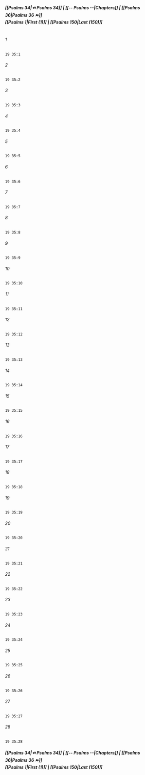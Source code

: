 
##### **[[Psalms 34|⏪ Psalms 34]] | [[-- Psalms --|Chapters]] | [[Psalms 36|Psalms 36 ⏩]]**<br>**[[Psalms 1|First (1)]] | [[Psalms 150|Last (150)]]**<br><br>

###### 1
``` verse
19 35:1
```
###### 2
``` verse
19 35:2
```
###### 3
``` verse
19 35:3
```
###### 4
``` verse
19 35:4
```
###### 5
``` verse
19 35:5
```
###### 6
``` verse
19 35:6
```
###### 7
``` verse
19 35:7
```
###### 8
``` verse
19 35:8
```
###### 9
``` verse
19 35:9
```
###### 10
``` verse
19 35:10
```
###### 11
``` verse
19 35:11
```
###### 12
``` verse
19 35:12
```
###### 13
``` verse
19 35:13
```
###### 14
``` verse
19 35:14
```
###### 15
``` verse
19 35:15
```
###### 16
``` verse
19 35:16
```
###### 17
``` verse
19 35:17
```
###### 18
``` verse
19 35:18
```
###### 19
``` verse
19 35:19
```
###### 20
``` verse
19 35:20
```
###### 21
``` verse
19 35:21
```
###### 22
``` verse
19 35:22
```
###### 23
``` verse
19 35:23
```
###### 24
``` verse
19 35:24
```
###### 25
``` verse
19 35:25
```
###### 26
``` verse
19 35:26
```
###### 27
``` verse
19 35:27
```
###### 28
``` verse
19 35:28
```

##### **[[Psalms 34|⏪ Psalms 34]] | [[-- Psalms --|Chapters]] | [[Psalms 36|Psalms 36 ⏩]]**<br>**[[Psalms 1|First (1)]] | [[Psalms 150|Last (150)]]**
